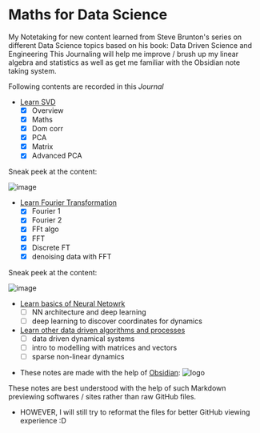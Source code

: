 # Maths for Data Science
My Notetaking for new content learned from Steve Brunton's series on different Data Science topics based on his book: Data Driven Science and Engineering
This Journaling will help me improve / brush up my linear algebra and statistics as well as get me familiar with the Obsidian note taking system.

Following contents are recorded in this *Journal*

- [Learn SVD](https://github.com/PUSH-YA/Maths_for_Data_Science_learning/blob/7f7cec8ddc39dd6d63a080530683479828d0be54/Learn%20SVD.md)
    - [x]  Overview
    - [x]  Maths
    - [x]  Dom corr
    - [x]  PCA
    - [x]  Matrix
    - [x]  Advanced PCA

Sneak peek at the content:

![image](https://github.com/PUSH-YA/Maths_for_Data_Science_learning/assets/91928008/3d72cc18-5c69-4b59-a3cb-48c779cef9e8)

        
- [Learn Fourier Transformation](https://github.com/PUSH-YA/Maths_for_Data_Science_learning/blob/7f7cec8ddc39dd6d63a080530683479828d0be54/Learn%20Fourier%20series.md)
    - [x]  Fourier 1
    - [x]  Fourier 2
    - [x]  FFt algo
    - [x]  FFT
    - [x]  Discrete FT
    - [x]  denoising data with FFT

 Sneak peek at the content:
 
![image](https://github.com/PUSH-YA/Maths_for_Data_Science_learning/assets/91928008/39a05694-804e-42ba-823c-a19423933fd2)
 
- [Learn basics of Neural Netowrk](https://github.com/PUSH-YA/Maths_for_Data_Science_learning/blob/7f7cec8ddc39dd6d63a080530683479828d0be54/Learn%20NN.md)
    - [ ]  NN architecture and deep learning
    - [ ]  deep learning to discover coordinates for dynamics
- [Learn other data driven algorithms and processes](https://github.com/PUSH-YA/Maths_for_Data_Science_learning/blob/7f7cec8ddc39dd6d63a080530683479828d0be54/data%20driven%20algorithms%20and%20coding.md)
    - [ ]  data driven dynamical systems
    - [ ]  intro to modelling with matrices and vectors
    - [ ]  sparse non-linear dynamics

* These notes are made with the help of [Obsidian](https://obsidian.md/):
![logo](https://github.com/PUSH-YA/Maths_for_Data_Science_learning/assets/91928008/efd3cc0b-07dc-43ec-bbf8-4b6810bd12c2)

  
These notes are best understood with the help of such Markdown previewing softwares / sites rather than raw GitHub files.
* HOWEVER, I will still try to reformat the files for better GitHub viewing experience :D
